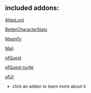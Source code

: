 included addons:
--------

[AtlasLoot](https://github.com/31337list/turtlewow-essential-addons/tree/main/AtlasLoot)

[BetterCharacterStats](https://github.com/31337list/turtlewow-essential-addons/tree/main/BetterCharacterStats)

[Magnify](https://github.com/31337list/turtlewow-essential-addons/tree/main/Magnify)

[Mail](https://github.com/31337list/turtlewow-essential-addons/tree/main/Mail)

[pfQuest](https://github.com/31337list/turtlewow-essential-addons/tree/main/pfQuest)

[pfQuest-turtle](https://github.com/31337list/turtlewow-essential-addons/tree/main/pfQuest-turtle)

[pfUI](https://github.com/31337list/turtlewow-essential-addons/tree/main/pfUI)

- click an addon to learn more about it

